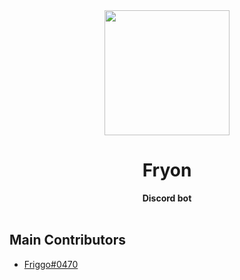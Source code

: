 
<div align="center">
    <img src="https://cdn.discordapp.com/attachments/552140040722055178/552140130979414016/logo.png" height="200" width="200">
    <h1>Fryon</h1>
    <strong>Discord bot</strong><br><br>
</div>

## Main Contributors
* [Friggo#0470](https://github.com/MrFriggo)
